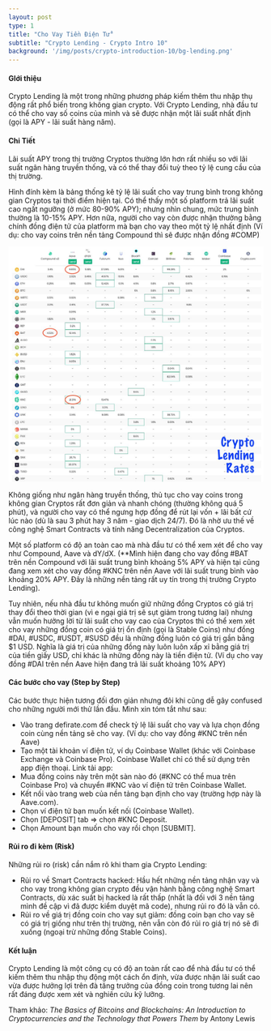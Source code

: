 ```yaml
---
layout: post
type: 1
title: "Cho Vay Tiền Điện Tử"
subtitle: "Crypto Lending - Crypto Intro 10"
background: '/img/posts/crypto-introduction-10/bg-lending.png'
---
```


#### GIới thiệu

Crypto Lending là một trong những phương pháp kiếm thêm thu nhập thụ động rất phổ biến trong không gian crypto. Với Crypto Lending, nhà đầu tư có thể cho vay số coins của mình và sẽ được nhận một lãi suất nhất định (gọi là APY - lãi suất hàng năm).

#### Chi Tiết

Lãi suất APY trong thị trường Cryptos thường lớn hơn rất nhiều so với lãi suất ngân hàng truyền thống, và có thể thay đổi tuỳ theo tỷ lệ cung cầu của thị trường.

Hình đính kèm là bảng thống kê tỷ lệ lãi suất cho vay trung bình trong không gian Cryptos tại thời điểm hiện tại. Có thể thấy một số platform trả lãi suất cao ngất ngưỡng (ở mức 80-90% APY); nhưng nhìn chung, mức trung bình thường là 10-15% APY. Hơn nữa, người cho vay còn được nhận thưởng bằng chính đồng điện tử của platform mà bạn cho vay theo một tỷ lệ nhất định (Ví dụ: cho vay coins trên nền tảng Compound thì sẽ được nhận đồng #COMP)

![crypto-introduction-10](/img/posts/crypto-introduction-10/info-lending.png)

Không giống như ngân hàng truyền thống, thủ tục cho vay coins trong không gian Cryptos rất đơn giản và nhanh chóng (thường không quá 5 phút), và người cho vay có thể ngưng hợp đồng để rút lại vốn + lãi bất cứ lúc nào (dù là sau 3 phút hay 3 năm - giao dịch 24/7). Đó là nhờ ưu thế về công nghệ Smart Contracts và tính năng Decentralization của Cryptos.

Một số platform có độ an toàn cao mà nhà đầu tư có thể xem xét để cho vay như Compound, Aave và dY/dX. (**Mình hiện đang cho vay đồng #BAT trên nền Compound với lãi suất trung bình khoảng 5% APY và hiện tại cũng đang xem xét cho vay đồng #KNC trên nền Aave với lãi suất trung bình vào khoảng 20% APY. Đây là những nền tảng rất uy tín trong thị trường Crypto Lending).

Tuy nhiên, nếu nhà đầu tư không muốn giữ những đồng Cryptos có giá trị thay đổi theo thời gian (vì e ngại giá trị sẽ sụt giảm trong tương lai) nhưng vẫn muốn hưởng lời từ lãi suất cho vay cao của Cryptos thì có thể xem xét cho vay những đồng coin có giá trị ổn định (gọi là Stable Coins) như đồng #DAI, #USDC, #USDT, #SUSD đều là những đồng luôn có giá trị gần bằng $1 USD. Nghĩa là giá trị của những đồng này luôn luôn xấp xỉ bằng giá trị của tiền giấy USD, chỉ khác là những đồng này là tiền điện tử. (Ví dụ cho vay đồng #DAI trên nền Aave hiện đang trả lãi suất khoảng 10% APY)

#### Các bước cho vay (Step by Step)

Các bước thực hiện tương đối đơn giản nhưng đôi khi cũng dễ gây confused cho những người mới thử lần đầu. Mình xin tóm tắt như sau:
- Vào trang defirate.com để check tỷ lệ lãi suất cho vay và lựa chọn đồng coin cùng nền tảng sẽ cho vay. (Ví dụ: cho vay đồng #KNC trên nền Aave)
- Tạo một tài khoản ví điện tử, ví dụ Coinbase Wallet (khác với Coinbase Exchange và Coinbase Pro). Coinbase Wallet chỉ có thể sử dụng trên app điện thoại. Link tải app:
- Mua đồng coins này trên một sàn nào đó (#KNC có thể mua trên Coinbase Pro) và chuyển #KNC vào ví điện tử trên Coinbase Wallet.
- Kết nối vào trang web của nền tảng bạn định cho vay (trường hợp này là Aave.com).
- Chọn ví điện tử bạn muốn kết nối (Coinbase Wallet).
- Chọn [DEPOSIT] tab => chọn #KNC Deposit.
- Chọn Amount bạn muốn cho vay rồi chọn [SUBMIT].

#### Rủi ro đi kèm (Risk)

Những rủi ro (risk) cần nắm rõ khi tham gia Crypto Lending:
- Rủi ro về Smart Contracts hacked: Hầu hết những nền tảng nhận vay và cho vay trong không gian crypto đều vận hành bằng công nghệ Smart Contracts, dù xác suất bị hacked là rất thấp (nhất là đối với 3 nền tảng mình đề cập vì đã được kiểm duyệt mã code), nhưng rủi ro đó là vẫn có.
- Rủi ro về giá trị đồng coin cho vay sụt giảm: đồng coin bạn cho vay sẽ có giá trị giống như trên thị trường, nên vẫn còn đó rủi ro giá trị nó sẽ đi xuống (ngoại trừ những đồng Stable Coins).

#### Kết luận

Crypto Lending là một công cụ có độ an toàn rất cao để nhà đầu tư có thể kiếm thêm thu nhập thụ động một cách ổn định, vừa được nhận lãi suất cao vừa được hưởng lợi trên đà tăng trưởng của đồng coin trong tương lai nên rất đáng được xem xét và nghiên cứu kỹ lưỡng.

Tham khảo:  *The Basics of Bitcoins and Blockchains: An Introduction to Cryptocurrencies and the Technology that Powers Them* by Antony Lewis